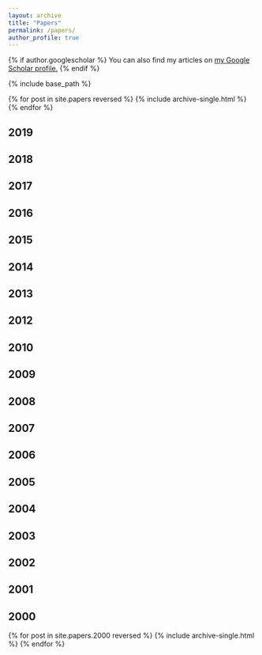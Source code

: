 ```yaml
---
layout: archive
title: "Papers"
permalink: /papers/
author_profile: true
---
```


{% if author.googlescholar %}
  You can also find my articles on <u><a href="{{author.googlescholar}}">my Google Scholar profile</a>.</u>
{% endif %}

{% include base_path %}

{% for post in site.papers reversed %}
  {% include archive-single.html %}
{% endfor %}

## 2019

## 2018

## 2017

## 2016

## 2015

## 2014

## 2013

## 2012

## 2010

## 2009

## 2008

## 2007

## 2006

## 2005

## 2004

## 2003

## 2002

## 2001

## 2000

  {% for post in site.papers.2000 reversed %}
    {% include archive-single.html %}
  {% endfor %}


